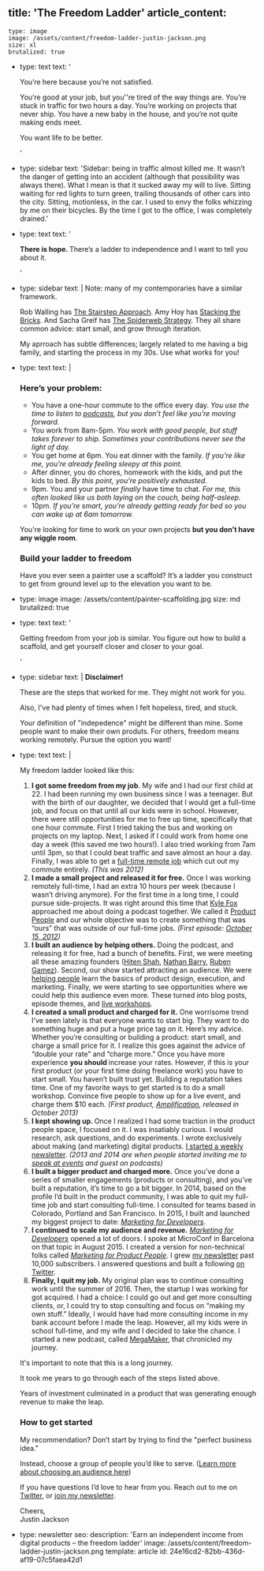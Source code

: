 title: 'The Freedom Ladder'
article_content:
  -
    type: image
    image: /assets/content/freedom-ladder-justin-jackson.png
    size: xl
    brutalized: true
  -
    type: text
    text: '<p>You’re here because you’re not satisfied.</p><p>You’re good at your job, but you''re tired of the way things are. You’re stuck in traffic for two hours a day. You’re working on projects that never ship. You have a new baby in the house, and you’re not quite making ends meet.<br></p><p>You want life to be better.&nbsp;<br></p>'
  -
    type: sidebar
    text: 'Sidebar: being in traffic almost killed me. It wasn’t the danger of getting into an accident (although that possibility was always there). What I mean is that it sucked away my will to live. Sitting waiting for red lights to turn green, trailing thousands of other cars into the city. Sitting, motionless, in the car. I used to envy the folks whizzing by me on their bicycles. By the time I got to the office, I was completely drained.'
  -
    type: text
    text: '<p><b>There is hope. </b>There’s a ladder to independence and I want to tell you about it.<br></p>'
  -
    type: sidebar
    text: |
      Note: many of my contemporaries have a similar framework.
      
      Rob Walling has [The Stairstep Approach](https://robwalling.com/2015/03/26/the-stairstep-approach-to-bootstrapping/). Amy Hoy has [Stacking the Bricks](https://stackingthebricks.com/stacking-the-bricks/). And Sacha Greif has [The Spiderweb Strategy](https://medium.com/@sachagreif/the-spiderweb-strategy-12ebd2f35595). They all share common advice: start small, and grow through iteration.
      
      My aprroach has subtle differences; largely related to me having a big family, and starting the process in my 30s. Use what works for you!
  -
    type: text
    text: |
      <h3>Here’s your problem:</h3><ul>
      <li>You have a one-hour commute to the office every day. <i>You use the time to listen to <a href="https://justinjackson.ca/podcasts/">podcasts</a>, but you don’t feel like you’re moving forward.</i></li>
      <li>You work from 8am-5pm.<i> You work with good people, but stuff takes forever to ship. Sometimes your contributions never see the light of day.</i></li>
      <li>You get home at <g class="gr_ gr_155 gr-alert gr_gramm gr_inline_cards gr_run_anim Style multiReplace" id="155" data-gr-id="155">6pm</g>. You eat dinner with the family. <i>If you’re like me, you’re already feeling sleepy at this point.</i></li>
      <li>After dinner, you do chores, homework with the kids, and put the kids to bed. <i>By this point, you’re positively exhausted.</i></li>
      <li><g class="gr_ gr_157 gr-alert gr_gramm gr_inline_cards gr_run_anim Style multiReplace" id="157" data-gr-id="157">9pm</g>. You and your partner <i>finally</i> have time to chat. <i>For me, this often looked like us both laying on the couch, being half-asleep.</i></li>
      <li><g class="gr_ gr_158 gr-alert gr_gramm gr_inline_cards gr_run_anim Style multiReplace" id="158" data-gr-id="158">10pm</g>. <i>If you’re smart, you’re already getting ready for bed so you can wake up at <g class="gr_ gr_159 gr-alert gr_gramm gr_inline_cards gr_run_anim Style multiReplace" id="159" data-gr-id="159">6am</g> tomorrow.</i></li>
      </ul><p>You're looking for time to work on your own projects <b>but you don’t have any wiggle room</b>.</p><h3>Build your ladder to freedom</h3><p>Have you ever seen a painter use a scaffold? It’s a ladder you construct to get from ground level up to the elevation you want to be.</p>
  -
    type: image
    image: /assets/content/painter-scaffolding.jpg
    size: md
    brutalized: true
  -
    type: text
    text: '<p>Getting freedom from your job is similar. You figure out how to build a scaffold, and get yourself closer and closer to your goal.</p>'
  -
    type: sidebar
    text: |
      **Disclaimer!**
      
      These are the steps that worked for me. They might not work for you. 
      
      Also, I've had plenty of times when I felt hopeless, tired, and stuck. 
      
      Your definition of "indepedence" might be different than mine. Some people want to make their own produts. For others, freedom means working remotely. Pursue the option you want!
  -
    type: text
    text: |
      <p>My freedom ladder looked like this:<br></p><ol>
      <li><b>I got some freedom from my job</b>. My wife and I had our first child at 22. I had been running my own business since I was a teenager. But with the birth of our daughter, we decided that I would get a full-time job, and focus on that until all our kids were in school. However, there were still opportunities for me to free up time, specifically that one hour commute. First I tried taking the bus and working on projects on my laptop. Next, I asked if I could work from home one day a week (this saved me two hours!). I also tried working from 7am until 3pm, so that I could beat traffic and save almost an hour a day. Finally, I was able to get a <a href="https://justinjackson.ca/remote/">full-time remote job</a> which cut out my commute entirely. <i>(This was 2012)</i></li>
      <li><b>I made a small project and released it for free.</b> Once I was working remotely full-time, I had an extra 10 hours per week (because I wasn’t driving anymore). For the first time in a long time, I could pursue side-projects. It was right around this time that <a href="http://kylefox.ca/">Kyle Fox</a> approached me about doing a podcast together. We called it <a href="http://productpeople.tv/">Product People</a> and our whole objective was to create something that was “ours” that was outside of our full-time jobs. <i>(First episode: </i><a href="http://www.productpeople.tv/1"><i>October 15, 2012</i></a><i>)</i></li>
      <li><b>I built an audience by helping others.</b> Doing the podcast, and releasing it for free, had a bunch of benefits. First, we were meeting all these amazing founders (<a href="http://hiten.com/">Hiten Shah</a>, <a href="http://nathanbarry.com/">Nathan Barry</a>, <a href="http://www.extendslogic.com/">Ruben Gamez</a>). Second, our show started attracting an audience. We were <a href="https://twitter.com/chrisd008/status/625667750866890752">helping people</a> learn the basics of product design, execution, and marketing. Finally, we were starting to see opportunities where we could help this audience even more. These turned into blog posts, episode themes, and <a href="https://justinjackson.ca/self-publishing-hangout/">live workshops</a>.</li>
      <li><b>I created a small product and charged for it.</b> One worrisome trend I’ve seen lately is that everyone wants to start big. They want to do something huge and put a huge price tag on it. Here’s my advice. Whether you’re consulting or building a product: start small, and charge a small price for it. I realize this goes against the advice of “double your rate” and “charge more.” Once you have more experience <b>you should </b>increase your rates. However, if this is your first product (or your first time doing freelance work) you have to start small. You haven’t built trust yet. Building a reputation takes time. One of my favorite ways to get started is to do a small workshop. Convince five people to show up for a live event, and charge them $10 each. <i>(First product, </i><a href="https://justinjackson.ca/amplification/"><i>Amplification</i></a><i>, released in October 2013)</i></li>
      <li><b>I kept showing up. </b>Once I realized I had some traction in the product people space, I focused on it. I was insatiably curious. I would research, ask questions, and do experiments. I wrote exclusively about making (and marketing) digital products. <a href="https://justinjackson.ca/newsletter/">I started a weekly newsletter</a>. <i>(2013 and 2014 are when people started inviting me to </i><a href="https://justinjackson.ca/speaking/"><i>speak at events</i></a><i> and guest on podcasts)</i></li>
      <li><b>I built a bigger product and charged more.</b>&nbsp;Once you’ve done a series of smaller engagements (products or consulting), and you’ve built a reputation, it’s time to go a bit bigger. In 2014, based on the profile I’d built in the product community, I was able to quit my full-time job and start consulting full-time. I consulted for teams based in Colorado, Portland and San Francisco. In 2015, I built and launched my biggest project to date: <a href="http://devmarketing.xyz/"><i>Marketing for Developers</i></a>.</li>
      <li><b>I continued to scale my audience and revenue.</b> <a href="http://devmarketing.xyz/"><i>Marketing for Developers</i></a> opened a lot of doors. I spoke at MicroConf in Barcelona on that topic in August 2015. I created a version for non-technical folks called <a href="https://justinjackson.ca/marketingforproductpeople"><i>Marketing for Product People</i></a>. I grew&nbsp;<a href="https://justinjackson.ca/newsletter/">my newsletter</a> past 10,000 subscribers. I answered questions and built a following <a href="https://twitter.com/mijustin">on Twitter</a>.</li>
      <li><b>Finally, I quit my job.</b>&nbsp;My original plan was to continue consulting work until the summer of 2016. Then, the startup I was working for got acquired. I had a choice: I could go out and get more consulting clients, or, I could try to stop consulting and focus on “making my own stuff.” Ideally, I would have had more consulting income in my bank account before I made the leap. However, all my kids were in school full-time, and my wife and I decided to take the chance. I started a new podcast, called <a href="http://megamaker.co/">MegaMaker</a>, that chronicled my journey.</li>
      </ol><p>It's important to note that this is a long journey.</p><p>It took me years to go through each of the steps listed above.</p><p>Years of investment&nbsp;culminated in a product that was generating enough revenue to make the leap.</p><h3>How to get started</h3><p>My recommendation? Don’t start by trying to find the "perfect business idea."&nbsp;</p><p>Instead, choose a group of people you’d like to serve. (<a href="https://justinjackson.ca/who/">Learn more about choosing an audience here</a>)</p><ol>
      </ol><p>If you have questions I’d love to hear from you. Reach out to me on <a href="https://twitter.com/mijustin">Twitter</a>, or <a href="/newsletter">join my newsletter</a>.</p><p>Cheers,<br>Justin Jackson</p>
  -
    type: newsletter
seo:
  description: 'Earn an independent income from digital products – the freedom ladder'
  image: /assets/content/freedom-ladder-justin-jackson.png
template: article
id: 24e16cd2-82bb-436d-af19-07c5faea42d1
